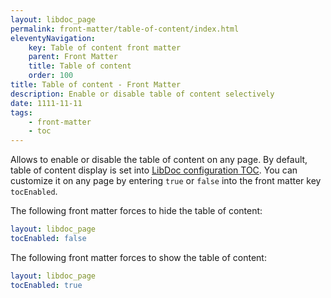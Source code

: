 ```yaml
---
layout: libdoc_page
permalink: front-matter/table-of-content/index.html
eleventyNavigation:
    key: Table of content front matter
    parent: Front Matter
    title: Table of content
    order: 100
title: Table of content - Front Matter
description: Enable or disable table of content selectively
date: 1111-11-11
tags:
    - front-matter
    - toc
---
```

Allows to enable or disable the table of content on any page. By default, table of content display is set into [LibDoc configuration TOC](/content/configuration/toc.md). You can customize it on any page by entering `true` or `false` into the front matter key `tocEnabled`.

The following front matter forces to hide the table of content:

```yaml
layout: libdoc_page
tocEnabled: false
```

The following front matter forces to show the table of content:

```yaml
layout: libdoc_page
tocEnabled: true
```